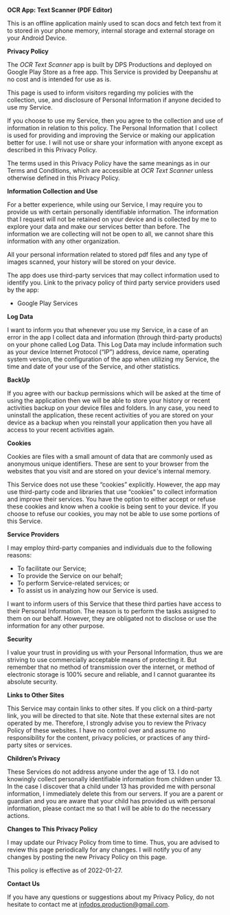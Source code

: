 ﻿**OCR App: Text Scanner (PDF Editor)**

This is an offline application mainly used to scan docs and fetch text from it to stored in your phone memory, internal storage and external storage on your Android Device.

**Privacy Policy**

The *OCR Text Scanner* app is built by DPS Productions and deployed on Google Play Store as a free app. This Service is provided by Deepanshu at no cost and is intended for use as is.

This page is used to inform visitors regarding my policies with the collection, use, and disclosure of Personal Information if anyone decided to use my Service.

If you choose to use my Service, then you agree to the collection and use of information in relation to this policy. The Personal Information that I collect is used for providing and improving the Service or making our application better for use. I will not use or share your information with anyone except as described in this Privacy Policy.

The terms used in this Privacy Policy have the same meanings as in our Terms and Conditions, which are accessible at *OCR Text Scanner* unless otherwise defined in this Privacy Policy.

**Information Collection and Use**

For a better experience, while using our Service, I may require you to provide us with certain personally identifiable information. The information that I request will not be retained on your device and is collected by me to explore your data and make our services better than before. The information we are collecting will not be open to all, we cannot share this information with any other organization.

All your personal information related to stored pdf files and any type of images scanned, your history will be stored on your device.

The app does use third-party services that may collect information used to identify you. Link to the privacy policy of third party service providers used by the app:

- Google Play Services

**Log Data**

I want to inform you that whenever you use my Service, in a case of an error in the app I collect data and information (through third-party products) on your phone called Log Data. This Log Data may include information such as your device Internet Protocol (“IP”) address, device name, operating system version, the configuration of the app when utilizing my Service, the time and date of your use of the Service, and other statistics.

**BackUp**

If you agree with our backup permissions which will be asked at the time of using the application then we will be able to store your history or recent activities backup on your device files and folders. In any case, you need to uninstall the application, these recent activities of you are stored on your device as a backup when you reinstall your application then you have all access to your recent activities again.

**Cookies**

Cookies are files with a small amount of data that are commonly used as anonymous unique identifiers. These are sent to your browser from the websites that you visit and are stored on your device's internal memory.

This Service does not use these “cookies” explicitly. However, the app may use third-party code and libraries that use “cookies” to collect information and improve their services. You have the option to either accept or refuse these cookies and know when a cookie is being sent to your device. If you choose to refuse our cookies, you may not be able to use some portions of this Service.

**Service Providers**

I may employ third-party companies and individuals due to the following reasons:

- To facilitate our Service;
- To provide the Service on our behalf;
- To perform Service-related services; or
- To assist us in analyzing how our Service is used.

I want to inform users of this Service that these third parties have access to their Personal Information. The reason is to perform the tasks assigned to them on our behalf. However, they are obligated not to disclose or use the information for any other purpose.

**Security**

I value your trust in providing us with your Personal Information, thus we are striving to use commercially acceptable means of protecting it. But remember that no method of transmission over the internet, or method of electronic storage is 100% secure and reliable, and I cannot guarantee its absolute security.

**Links to Other Sites**

This Service may contain links to other sites. If you click on a third-party link, you will be directed to that site. Note that these external sites are not operated by me. Therefore, I strongly advise you to review the Privacy Policy of these websites. I have no control over and assume no responsibility for the content, privacy policies, or practices of any third-party sites or services.

**Children’s Privacy**

These Services do not address anyone under the age of 13. I do not knowingly collect personally identifiable information from children under 13. In the case I discover that a child under 13 has provided me with personal information, I immediately delete this from our servers. If you are a parent or guardian and you are aware that your child has provided us with personal information, please contact me so that I will be able to do the necessary actions.

**Changes to This Privacy Policy**

I may update our Privacy Policy from time to time. Thus, you are advised to review this page periodically for any changes. I will notify you of any changes by posting the new Privacy Policy on this page.

This policy is effective as of 2022-01-27.

**Contact Us**

If you have any questions or suggestions about my Privacy Policy, do not hesitate to contact me at infodps.production@gmail.com.
